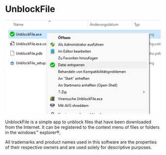 # UnblockFile

![UnblockFile screenshot](Properties/screenshot.png?raw=true "UnblockFile screenshot")

UnblockFile is a simple app to unblock files that have been downloaded from the Internet.
It can be registered to the context menu of files or folders in the windows&trade; explorer&reg;, 

All trademarks and product names used in this software are the properties of their respective owners and are used solely for descriptive purposes.
